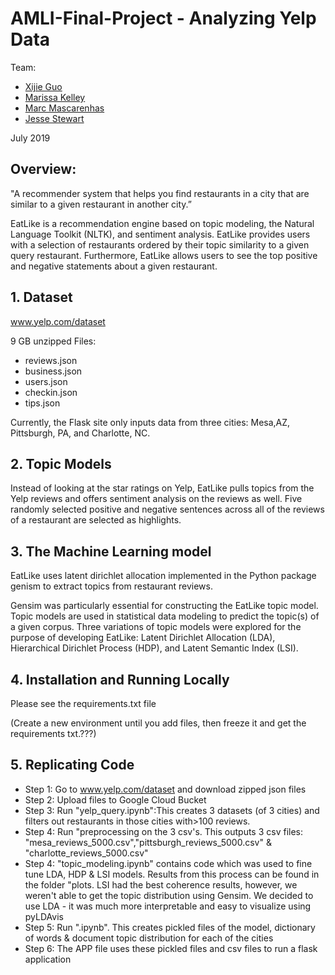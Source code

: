 # AMLI-Final-Project - Analyzing Yelp Data 

Team: 
- [Xijie Guo](https://www.linkedin.com/in/xijie-guo/) 
- [Marissa Kelley](https://www.linkedin.com/in/marissa-kelley/)
- [Marc Mascarenhas](https://www.linkedin.com/in/marc-mascarenhas/)
- [Jesse Stewart](https://www.linkedin.com/in/jesse-stewart-413391156/) 

July 2019

## Overview:
"A recommender system that helps you find restaurants in a city that are similar to a given restaurant in another city.” 

EatLike is a recommendation engine based on topic modeling, the Natural Language Toolkit (NLTK), and sentiment analysis. EatLike provides users with a selection of restaurants ordered by their topic similarity to a given query restaurant. Furthermore, EatLike allows users to see the top positive and negative statements about a given restaurant.

## 1. Dataset
www.yelp.com/dataset

9 GB unzipped
Files: 
  - reviews.json
  - business.json
  - users.json
  - checkin.json
  - tips.json

Currently, the Flask site only inputs data from three cities: Mesa,AZ, Pittsburgh, PA, and Charlotte, NC. 

## 2. Topic Models
Instead of looking at the star ratings on Yelp, EatLike pulls topics from the Yelp reviews and offers sentiment analysis on the reviews as well. Five randomly selected positive and negative sentences across all of the reviews of a restaurant are selected as highlights. 

## 3. The Machine Learning model
EatLike uses latent dirichlet allocation implemented in the Python package genism to extract topics from restaurant reviews. 

Gensim was particularly essential for constructing the EatLike topic model.
Topic models are used in statistical data modeling to predict the topic(s) of a given corpus. Three variations of topic models were explored for the purpose of developing EatLike: Latent Dirichlet Allocation (LDA), Hierarchical Dirichlet Process (HDP), and Latent Semantic Index (LSI).

## 4. Installation and Running Locally 
Please see the requirements.txt file 

(Create a new environment until you add files, then freeze it and get the requirements txt.???) 

## 5. Replicating Code
- Step 1: Go to www.yelp.com/dataset and download zipped json files
- Step 2: Upload files to Google Cloud Bucket
- Step 3: Run "yelp_query.ipynb":This creates 3 datasets (of 3 cities) and filters out restaurants in those cities with>100 reviews. 
- Step 4: Run "preprocessing on the 3 csv's.
This outputs 3 csv files: "mesa_reviews_5000.csv","pittsburgh_reviews_5000.csv" & "charlotte_reviews_5000.csv"
- Step 4: "topic_modeling.ipynb" contains code which was used to fine tune LDA, HDP & LSI models. Results from this process can be found in the folder "plots. LSI had the best coherence results, however, we weren't able to get the topic distribution using Gensim. We decided to use LDA - it was much more interpretable and easy to visualize using pyLDAvis
- Step 5: Run ".ipynb". This creates pickled files of the model, dictionary of words & document topic distribution for each of the cities
- Step 6: The APP file uses these pickled files and csv files to run a flask application

